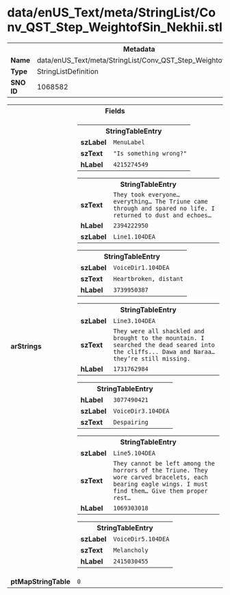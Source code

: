 <h1>data/enUS_Text/meta/StringList/Conv_QST_Step_WeightofSin_Nekhii.stl</h1><table><tr><th colspan="100%">Metadata</th></tr><tr><td><b>Name</b></td><td>data/enUS_Text/meta/StringList/Conv_QST_Step_WeightofSin_Nekhii.stl</td></tr><tr><td><b>Type</b></td><td>StringListDefinition</td></tr><tr><td><b>SNO ID</b></td><td>1068582</td></tr></table>

<table><tr><th colspan="100%">Fields</th></tr><tr><td><b>arStrings</b></td><td><table><tr><th colspan="100%">StringTableEntry</th></tr><tr><td><b>szLabel</b></td><td><code>MenuLabel</code></td></tr><tr><td><b>szText</b></td><td><code>"Is something wrong?"</code></td></tr><tr><td><b>hLabel</b></td><td><code>4215274549</code></td></tr></table>


<table><tr><th colspan="100%">StringTableEntry</th></tr><tr><td><b>szText</b></td><td><code>They took everyone… everything… The Triune came through and spared no life. I returned to dust and echoes…</code></td></tr><tr><td><b>hLabel</b></td><td><code>2394222950</code></td></tr><tr><td><b>szLabel</b></td><td><code>Line1.104DEA</code></td></tr></table>


<table><tr><th colspan="100%">StringTableEntry</th></tr><tr><td><b>szLabel</b></td><td><code>VoiceDir1.104DEA</code></td></tr><tr><td><b>szText</b></td><td><code>Heartbroken, distant</code></td></tr><tr><td><b>hLabel</b></td><td><code>3739950387</code></td></tr></table>


<table><tr><th colspan="100%">StringTableEntry</th></tr><tr><td><b>szLabel</b></td><td><code>Line3.104DEA</code></td></tr><tr><td><b>szText</b></td><td><code>They were all shackled and brought to the mountain. I searched the dead seared into the cliffs... Dawa and Naraa… they’re still missing.</code></td></tr><tr><td><b>hLabel</b></td><td><code>1731762984</code></td></tr></table>


<table><tr><th colspan="100%">StringTableEntry</th></tr><tr><td><b>hLabel</b></td><td><code>3077490421</code></td></tr><tr><td><b>szLabel</b></td><td><code>VoiceDir3.104DEA</code></td></tr><tr><td><b>szText</b></td><td><code>Despairing</code></td></tr></table>


<table><tr><th colspan="100%">StringTableEntry</th></tr><tr><td><b>szLabel</b></td><td><code>Line5.104DEA</code></td></tr><tr><td><b>szText</b></td><td><code>They cannot be left among the horrors of the Triune. They wore carved bracelets, each bearing eagle wings. I must find them… Give them proper rest…</code></td></tr><tr><td><b>hLabel</b></td><td><code>1069303018</code></td></tr></table>


<table><tr><th colspan="100%">StringTableEntry</th></tr><tr><td><b>szLabel</b></td><td><code>VoiceDir5.104DEA</code></td></tr><tr><td><b>szText</b></td><td><code>Melancholy</code></td></tr><tr><td><b>hLabel</b></td><td><code>2415030455</code></td></tr></table>


</td></tr><tr><td><b>ptMapStringTable</b></td><td><code>0</code></td></tr></table>

